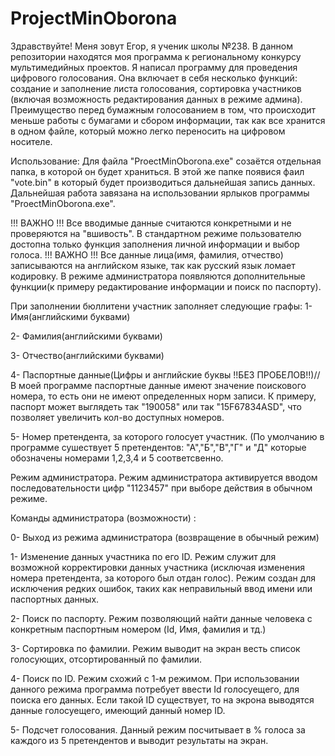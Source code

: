 # ProjectMinOborona
Здравствуйте! Меня зовут Егор, я ученик школы №238. 
В данном репозитории находятся моя программа к региональному конкурсу мультимедийных проектов.
Я написал программу для проведения цифрового голосования. Она включает в себя несколько функций: создание и заполнение листа голосования, сортировка участников (включая возможность редактирования данных в режиме админа).
Преимущество перед бумажным голосованием в том, что происходит меньше работы с бумагами и сбором информации, так как все хранится в одном файле, который можно легко переносить на цифровом носителе.

Использование:
Для файла "ProectMinOborona.exe" созаётся отдельная папка, в которой он будет храниться. В этой же папке появися фаил "vote.bin" в который будет производиться дальнейшая запись данных. Дальнейшая работа завязана на использовании ярлыков программы "ProectMinOborona.exe".

!!! ВАЖНО !!! Все вводимые данные считаются конкретными и не проверяются на "вшивость".
В стандартном режиме пользователю достопна только функция заполнения личной информации и выбор голоса.
!!! ВАЖНО !!! Все данные лица(имя, фамилия, отчество) записываются на английском языке, так как русский язык ломает кодировку.
В режиме администратора появляются дополнительные функции(к примеру редактирование информации и поиск по паспорту).

При заполнении бюллитени участник заполняет следующие графы: 
1- Имя(английскими буквами)

2- Фамилия(английскими буквами)

3- Отчество(английскими буквами)

4- Паспортные данные(Цифры и английские буквы !!БЕЗ ПРОБЕЛОВ!!)//В моей программе паспортные данные имеют значение поискового номера, то есть они не имеют определенных норм записи. К примеру, паспорт может выглядеть так "190058" или так "15F67834ASD", что позволяет увеличить кол-во доступных номеров.

5- Номер претендента, за которого голосует участник. (По умолчанию в программе сушествует 5 претендентов: "А","Б","В","Г" и "Д" которые обозначены номерами 1,2,3,4 и 5 соответсвенно.


Режим администратора.
Режим администратора активируется вводом последовательности цифр "1123457" при выборе действия в обычном режиме.

Команды администратора (возможности) :

0- Выход из режима администратора (возвращение в обычный режим)

1- Изменение данных участника по его ID. Режим служит для возможной корректировки данных участника (исключая изменения номера претендента, за которого был отдан голос). Режим создан для исключения редких ошибок, таких как неправильный ввод имени или паспортных данных.

2- Поиск по паспорту. Режим позволяющий найти данные человека с конкретным паспортным номером (Id, Имя, фамилия и тд.)

3- Сортировка по фамилии. Режим выводит на экран весть список голосующих, отсортированный по фамилии. 

4- Поиск по ID. Режим схожий с 1-м режимом. При использовании данного режима программа потребует ввести Id голосуещего, для поиска его данных. Если такой ID существует, то на экрона выводятся данные голосуещего, имеющий данный номер ID.

5- Подсчет голосования. Данный режим посчитывает в % голоса за каждого из 5 претендентов и выводит результаты на экран.

